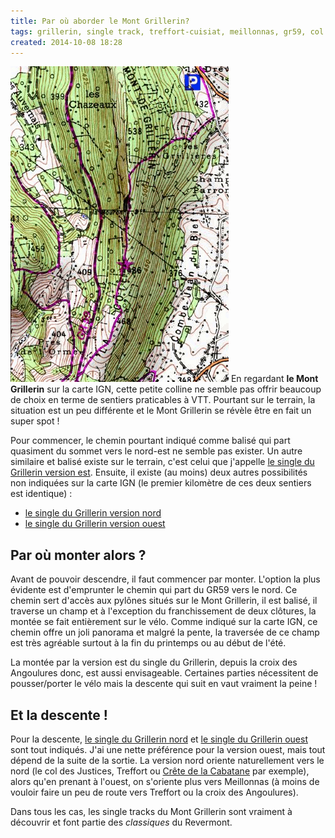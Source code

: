 ```yaml
---
title: Par où aborder le Mont Grillerin?
tags: grillerin, single track, treffort-cuisiat, meillonnas, gr59, col des justices
created: 2014-10-08 18:28
---
```


<img
src="/assets/img/carte-mont-grillerin.png" alt="Carte du Mont Grillerin" class="img-left">
En regardant **le Mont Grillerin** sur la carte IGN, cette petite colline ne semble
pas offrir beaucoup de choix en terme de sentiers praticables à VTT. Pourtant
sur le terrain, la situation est un peu différente et le Mont Grillerin se
révèle être en fait un super spot&nbsp;!

Pour commencer, le chemin pourtant indiqué comme balisé qui part quasiment du
sommet vers le nord-est ne semble pas exister. Un autre similaire et balisé
existe sur le terrain, c'est celui que j'appelle [le single du Grillerin version
est](/single-tracks/single-du-grillerin-est/). Ensuite, il existe (au moins)
deux autres possibilités non indiquées sur la carte IGN (le premier kilomètre
de ces deux sentiers est identique)&nbsp;:

* [le single du Grillerin version
   nord](/single-tracks/single-du-grillerin-nord/)
* [le single du Grillerin version ouest](/single-tracks/single-du-grillerin-ouest/)

## Par où monter alors&nbsp;?

Avant de pouvoir descendre, il faut commencer par monter. L'option la plus
évidente est d'emprunter le chemin qui part du GR59 vers le nord. Ce
chemin sert d'accès aux pylônes situés sur le Mont Grillerin, il est
balisé, il traverse un champ et à l'exception du franchissement de deux
clôtures, la montée se fait entièrement sur le vélo. Comme indiqué sur la carte
IGN, ce chemin offre un joli panorama et malgré la pente, la traversée de ce
champ est très agréable surtout à la fin du printemps ou au début de l'été.

La montée par la version est du single du Grillerin, depuis la croix des
Angoulures donc, est aussi envisageable. Certaines parties nécessitent de
pousser/porter le vélo mais la descente qui suit en vaut vraiment la
peine&nbsp;!

## Et la descente&nbsp;!

Pour la descente, [le single du Grillerin
nord](/single-tracks/single-du-grillerin-nord/) et [le single du Grillerin
ouest](/single-tracks/single-du-grillerin-ouest/) sont tout indiqués. J'ai une
nette préférence pour la version ouest, mais tout dépend de la suite de la
sortie. La version nord oriente naturellement vers le nord (le col des Justices,
Treffort ou [Crête de la Cabatane](/single-tracks/crete-de-la-cabatane/) par
exemple), alors qu'en prenant à l'ouest, on s'oriente plus vers Meillonnas (à
moins de vouloir faire un peu de route vers Treffort ou
la croix des Angoulures).

Dans tous les cas, les single tracks du Mont Grillerin sont vraiment à
découvrir et font partie des *classiques* du Revermont.
